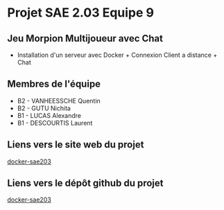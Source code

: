# Projet SAE 2.03 Equipe 9

## Jeu Morpion Multijoueur avec Chat

- Installation d'un serveur avec Docker + Connexion Client a distance + Chat

## Membres de l'équipe

- B2 - VANHEESSCHE Quentin
- B2 - GUTU Nichita
- B1 - LUCAS Alexandre
- B1 - DESCOURTIS Laurent

## Liens vers le site web du projet

[docker-sae203](https://ark4i.github.io/docker-sae203/)

## Liens vers le dépôt github du projet

[docker-sae203](https://github.com/Ark4i/docker-sae203)

